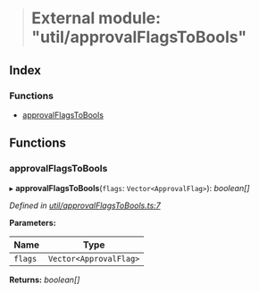 > # External module: "util/approvalFlagsToBools"

## Index

### Functions

* [approvalFlagsToBools](_util_approvalflagstobools_.md#approvalflagstobools)

## Functions

###  approvalFlagsToBools

▸ **approvalFlagsToBools**(`flags`: `Vector<ApprovalFlag>`): *boolean[]*

*Defined in [util/approvalFlagsToBools.ts:7](https://github.com/polkadot-js/api/blob/ab74db5/packages/api-derive/src/util/approvalFlagsToBools.ts#L7)*

**Parameters:**

Name | Type |
------ | ------ |
`flags` | `Vector<ApprovalFlag>` |

**Returns:** *boolean[]*